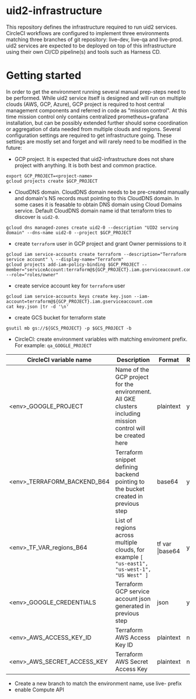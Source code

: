 # uid2-infrastructure
This repository defines the infrastructure required to run uid2 services. CircleCI workflows are configured to implement three environments matching three branches of git repository: live-dev, live-qa and live-prod.
uid2 services are expected to be deployed on top of this infrastructure using their own CI/CD pipeline(s) and tools such as Harness CD.

# Getting started
In order to get the environment running several manual prep-steps need to be performed. While uid2 service itself is designed and will run on multiple clouds (AWS, GCP, Azure), GCP project is required to host central management components and referred in code as "mission control". At this time mission control only contains centralized prometheus+grafana installation, but can be possibly extended further should some coordination or aggregation of data needed from multiple clouds and regions.
Several configuration settings are required to get infrastructure going. These settings are mostly set and forget and will rarely need to be modified in the future:
- GCP project. It is expected that uid2-infrastructure does not share project with anything. It is both best and common practice.
```
export GCP_PROJECT=<project-name>
gcloud projects create $GCP_PROJECT

```
- CloudDNS domain. CloudDNS domain needs to be pre-created manually and domain's NS records must pointing to this CloudDNS domain. In some cases it is feasable to obtain DNS domain using Cloud Domains service. Default CloudDNS domain name id that terraform tries to discover is `uid2-0`.
```
gcloud dns managed-zones create uid2-0 --description "UID2 serving domain" --dns-name uid2-0 --project $GCP_PROJECT
```
- create `terraform` user in GCP project and grant Owner permissions to it
```
gcloud iam service-accounts create terraform --description="Terraform service account" \ --display-name="Terraform"
gcloud projects add-iam-policy-binding $GCP_PROJECT --member="serviceAccount:terraform@${GCP_PROJECT}.iam.gserviceaccount.com" --role="roles/owner"
```
- create service account key for `terraform` user
```
gcloud iam service-accounts keys create key.json --iam-account=terraform@${GCP_PROJECT}.iam.gserviceaccount.com
cat key.json |tr -d '\n'
```
- create GCS bucket for terraform state
```
gsutil mb gs://${GCS_PROJECT} -p $GCS_PROJECT -b
```
- CircleCI: create environment variables with matching enviroment prefix. For example: `qa_GOOGLE_PROJECT`


| CircleCI variable name      | Description                                                                                              | Format    |Required? |
| --------------------------- | -------------------------------------------------------------------------------------------------------- | --------- | -------- |
| \<env>_GOOGLE_PROJECT        | Name of the GCP project for the environment. All GKE clusters including mission control will be created here                          | plaintext | yes      |
| \<env>_TERRAFORM_BACKEND_B64 | Terraform snippet defining backend pointing to the bucket created in previous step                       | base64    | yes      |
| \<env>_TF_VAR_regions_B64    | List of regions across multiple clouds, for example `[ "us-east1", "us-west-1", "US West" ]`                | tf var \|base64    | yes      |
| \<env>_GOOGLE_CREDENTIALS    | Terraform GCP service account json generated in previous step                                                                       | json      | yes      |
| \<env>_AWS_ACCESS_KEY_ID     | Terraform AWS Access Key ID                                                                              | plaintext | no       |
| \<env>_AWS_SECRET_ACCESS_KEY | Terraform AWS Secret Access Key                                                                          | plaintext | no       |


- Create a new branch to match the environment name, use live- prefix
- enable Compute API
